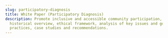 ```yaml
---
slug: participatory-diagnosis
title: White Paper (Participatory Diagnosis)
description: Promote inclusive and accessible community participation, with an
  historical overview, ethical framework, analysis of key issues and good
  practices, case studies and recommendations.
---
```

